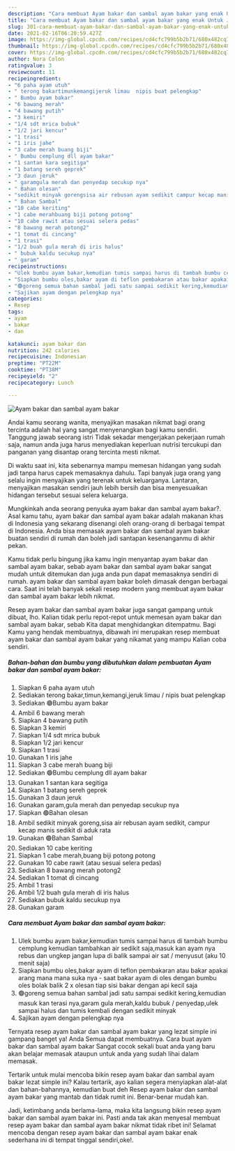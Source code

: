 ```yaml
---
description: "Cara membuat Ayam bakar dan sambal ayam bakar yang enak Untuk Jualan"
title: "Cara membuat Ayam bakar dan sambal ayam bakar yang enak Untuk Jualan"
slug: 301-cara-membuat-ayam-bakar-dan-sambal-ayam-bakar-yang-enak-untuk-jualan
date: 2021-02-16T06:20:59.427Z
image: https://img-global.cpcdn.com/recipes/cd4cfc799b5b2b71/680x482cq70/ayam-bakar-dan-sambal-ayam-bakar-foto-resep-utama.jpg
thumbnail: https://img-global.cpcdn.com/recipes/cd4cfc799b5b2b71/680x482cq70/ayam-bakar-dan-sambal-ayam-bakar-foto-resep-utama.jpg
cover: https://img-global.cpcdn.com/recipes/cd4cfc799b5b2b71/680x482cq70/ayam-bakar-dan-sambal-ayam-bakar-foto-resep-utama.jpg
author: Nora Colon
ratingvalue: 3
reviewcount: 11
recipeingredient:
- "6 paha ayam utuh"
- " terong bakartimunkemangijeruk limau  nipis buat pelengkap"
- " Bumbu ayam bakar"
- "6 bawang merah"
- "4 bawang putih"
- "3 kemiri"
- "1/4 sdt mrica bubuk"
- "1/2 jari kencur"
- "1 trasi"
- "1 iris jahe"
- "3 cabe merah buang biji"
- " Bumbu cemplung dll ayam bakar"
- "1 santan kara segitiga"
- "1 batang sereh geprek"
- "3 daun jeruk"
- " garamgula merah dan penyedap secukup nya"
- " Bahan olesan"
- "sedikit minyak gorengsisa air rebusan ayam sedikit campur kecap manis sedikit di aduk rata"
- " Bahan Sambal"
- "10 cabe keriting"
- "1 cabe merahbuang biji potong potong"
- "10 cabe rawit atau sesuai selera pedas"
- "8 bawang merah potong2"
- "1 tomat di cincang"
- "1 trasi"
- "1/2 buah gula merah di iris halus"
- " bubuk kaldu secukup nya"
- " garam"
recipeinstructions:
- "Ulek bumbu ayam bakar,kemudian tumis sampai harus di tambah bumbu cemplung kemudian tambahkan air sedikit saja,masuk kan ayam nya rebus dan ungkep jangan lupa di balik sampai air sat / menyusut (aku 10 menit saja)"
- "Siapkan bumbu oles,bakar ayam di teflon pembakaran atau bakar apakai arang mana mana suka nya  saat bakar ayam di oles dengan bumbu oles bolak balik 2 x olesan tiap sisi bakar dengan api kecil saja"
- "🟢goreng semua bahan sambal jadi satu sampai sedikit kering,kemudian masuk kan terasi nya,garam gula merah,kaldu bubuk / penyedap,ulek sampai halus dan tumis kembali dengan sedikit minyak"
- "Sajikan ayam dengan pelengkap nya"
categories:
- Resep
tags:
- ayam
- bakar
- dan

katakunci: ayam bakar dan 
nutrition: 242 calories
recipecuisine: Indonesian
preptime: "PT22M"
cooktime: "PT38M"
recipeyield: "2"
recipecategory: Lunch

---
```



![Ayam bakar dan sambal ayam bakar](https://img-global.cpcdn.com/recipes/cd4cfc799b5b2b71/680x482cq70/ayam-bakar-dan-sambal-ayam-bakar-foto-resep-utama.jpg)

Andai kamu seorang wanita, menyajikan masakan nikmat bagi orang tercinta adalah hal yang sangat menyenangkan bagi kamu sendiri. Tanggung jawab seorang istri Tidak sekadar mengerjakan pekerjaan rumah saja, namun anda juga harus menyediakan keperluan nutrisi tercukupi dan panganan yang disantap orang tercinta mesti nikmat.

Di waktu  saat ini, kita sebenarnya mampu memesan hidangan yang sudah jadi tanpa harus capek memasaknya dahulu. Tapi banyak juga orang yang selalu ingin menyajikan yang terenak untuk keluarganya. Lantaran, menyajikan masakan sendiri jauh lebih bersih dan bisa menyesuaikan hidangan tersebut sesuai selera keluarga. 



Mungkinkah anda seorang penyuka ayam bakar dan sambal ayam bakar?. Asal kamu tahu, ayam bakar dan sambal ayam bakar adalah makanan khas di Indonesia yang sekarang disenangi oleh orang-orang di berbagai tempat di Indonesia. Anda bisa memasak ayam bakar dan sambal ayam bakar buatan sendiri di rumah dan boleh jadi santapan kesenanganmu di akhir pekan.

Kamu tidak perlu bingung jika kamu ingin menyantap ayam bakar dan sambal ayam bakar, sebab ayam bakar dan sambal ayam bakar sangat mudah untuk ditemukan dan juga anda pun dapat memasaknya sendiri di rumah. ayam bakar dan sambal ayam bakar boleh dimasak dengan berbagai cara. Saat ini telah banyak sekali resep modern yang membuat ayam bakar dan sambal ayam bakar lebih nikmat.

Resep ayam bakar dan sambal ayam bakar juga sangat gampang untuk dibuat, lho. Kalian tidak perlu repot-repot untuk memesan ayam bakar dan sambal ayam bakar, sebab Kita dapat menghidangkan ditempatmu. Bagi Kamu yang hendak membuatnya, dibawah ini merupakan resep membuat ayam bakar dan sambal ayam bakar yang nikamat yang mampu Kalian coba sendiri.

<!--inarticleads1-->

##### Bahan-bahan dan bumbu yang dibutuhkan dalam pembuatan Ayam bakar dan sambal ayam bakar:

1. Siapkan 6 paha ayam utuh
1. Sediakan  terong bakar,timun,kemangi,jeruk limau / nipis buat pelengkap
1. Sediakan  🟢Bumbu ayam bakar
1. Ambil 6 bawang merah
1. Siapkan 4 bawang putih
1. Siapkan 3 kemiri
1. Siapkan 1/4 sdt mrica bubuk
1. Siapkan 1/2 jari kencur
1. Siapkan 1 trasi
1. Gunakan 1 iris jahe
1. Siapkan 3 cabe merah buang biji
1. Sediakan  🟢Bumbu cemplung dll ayam bakar
1. Gunakan 1 santan kara segitiga
1. Siapkan 1 batang sereh geprek
1. Gunakan 3 daun jeruk
1. Gunakan  garam,gula merah dan penyedap secukup nya
1. Siapkan  🟢Bahan olesan
1. Ambil sedikit minyak goreng,sisa air rebusan ayam sedikit, campur kecap manis sedikit di aduk rata
1. Gunakan  🟢Bahan Sambal
1. Sediakan 10 cabe keriting
1. Siapkan 1 cabe merah,buang biji potong potong
1. Gunakan 10 cabe rawit (atau sesuai selera pedas)
1. Sediakan 8 bawang merah potong2
1. Sediakan 1 tomat di cincang
1. Ambil 1 trasi
1. Ambil 1/2 buah gula merah di iris halus
1. Sediakan  bubuk kaldu secukup nya
1. Gunakan  garam




<!--inarticleads2-->

##### Cara membuat Ayam bakar dan sambal ayam bakar:

1. Ulek bumbu ayam bakar,kemudian tumis sampai harus di tambah bumbu cemplung kemudian tambahkan air sedikit saja,masuk kan ayam nya rebus dan ungkep jangan lupa di balik sampai air sat / menyusut (aku 10 menit saja)
1. Siapkan bumbu oles,bakar ayam di teflon pembakaran atau bakar apakai arang mana mana suka nya  - saat bakar ayam di oles dengan bumbu oles bolak balik 2 x olesan tiap sisi bakar dengan api kecil saja
1. 🟢goreng semua bahan sambal jadi satu sampai sedikit kering,kemudian masuk kan terasi nya,garam gula merah,kaldu bubuk / penyedap,ulek sampai halus dan tumis kembali dengan sedikit minyak
1. Sajikan ayam dengan pelengkap nya




Ternyata resep ayam bakar dan sambal ayam bakar yang lezat simple ini gampang banget ya! Anda Semua dapat membuatnya. Cara buat ayam bakar dan sambal ayam bakar Sangat cocok sekali buat anda yang baru akan belajar memasak ataupun untuk anda yang sudah lihai dalam memasak.

Tertarik untuk mulai mencoba bikin resep ayam bakar dan sambal ayam bakar lezat simple ini? Kalau tertarik, ayo kalian segera menyiapkan alat-alat dan bahan-bahannya, kemudian buat deh Resep ayam bakar dan sambal ayam bakar yang mantab dan tidak rumit ini. Benar-benar mudah kan. 

Jadi, ketimbang anda berlama-lama, maka kita langsung bikin resep ayam bakar dan sambal ayam bakar ini. Pasti anda tak akan menyesal membuat resep ayam bakar dan sambal ayam bakar nikmat tidak ribet ini! Selamat mencoba dengan resep ayam bakar dan sambal ayam bakar enak sederhana ini di tempat tinggal sendiri,oke!.


